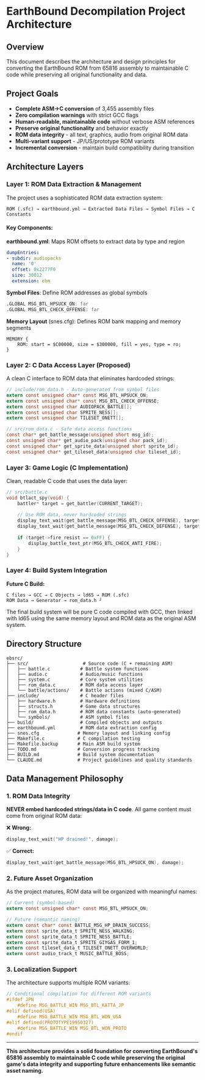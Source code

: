 # EarthBound Decompilation Project Architecture

## Overview

This document describes the architecture and design principles for converting the EarthBound ROM from 65816 assembly to maintainable C code while preserving all original functionality and data.

## Project Goals

- **Complete ASM→C conversion** of 3,455 assembly files  
- **Zero compilation warnings** with strict GCC flags
- **Human-readable, maintainable code** without verbose ASM references
- **Preserve original functionality** and behavior exactly
- **ROM data integrity** - all text, graphics, audio from original ROM data
- **Multi-variant support** - JP/US/prototype ROM variants
- **Incremental conversion** - maintain build compatibility during transition


## Architecture Layers

### Layer 1: ROM Data Extraction & Management

The project uses a sophisticated ROM data extraction system:

```
ROM (.sfc) → earthbound.yml → Extracted Data Files → Symbol Files → C Constants
```

#### Key Components:

**earthbound.yml**: Maps ROM offsets to extract data by type and region
```yaml
dumpEntries:
- subdir: audiopacks
  name: '0'
  offset: 0x2277F0
  size: 30012
  extension: ebm
```

**Symbol Files**: Define ROM addresses as global symbols
```asm
.GLOBAL MSG_BTL_HPSUCK_ON: far
.GLOBAL MSG_BTL_CHECK_OFFENSE: far
```

**Memory Layout** (snes.cfg): Defines ROM bank mapping and memory segments
```
MEMORY {
    ROM: start = $C00000, size = $300000, fill = yes, type = ro;
}
```

### Layer 2: C Data Access Layer (Proposed)

A clean C interface to ROM data that eliminates hardcoded strings:

```c
// include/rom_data.h - Auto-generated from symbol files
extern const unsigned char* const MSG_BTL_HPSUCK_ON;
extern const unsigned char* const MSG_BTL_CHECK_OFFENSE;
extern const unsigned char AUDIOPACK_BATTLE[];
extern const unsigned char SPRITE_NESS[];
extern const unsigned char TILESET_ONETT[];

// src/rom_data.c - Safe data access functions
const char* get_battle_message(unsigned short msg_id);
const unsigned char* get_audio_pack(unsigned char pack_id);
const unsigned char* get_sprite_data(unsigned short sprite_id);
const unsigned char* get_tileset_data(unsigned char tileset_id);
```

### Layer 3: Game Logic (C Implementation)

Clean, readable C code that uses the data layer:

```c
// src/battle.c
void btlact_spy(void) {
    battler* target = get_battler(CURRENT_TARGET);
    
    // Use ROM data, never hardcoded strings
    display_text_wait(get_battle_message(MSG_BTL_CHECK_OFFENSE), target->offense);
    display_text_wait(get_battle_message(MSG_BTL_CHECK_DEFENSE), target->defense);
    
    if (target->fire_resist == 0xFF) {
        display_battle_text_ptr(MSG_BTL_CHECK_ANTI_FIRE);
    }
}
```

### Layer 4: Build System Integration

**Future C Build:**
```
C files → GCC → C Objects → ld65 → ROM (.sfc)
ROM Data → Generator → rom_data.h ┘
```

The final build system will be pure C code compiled with GCC, then linked with ld65 using the same memory layout and ROM data as the original ASM system.

## Directory Structure

```
ebsrc/
├── src/                    # Source code (C + remaining ASM)
│   ├── battle.c           # Battle system functions
│   ├── audio.c            # Audio/music functions  
│   ├── system.c           # Core system utilities
│   ├── rom_data.c         # ROM data access layer
│   └── battle/actions/    # Battle actions (mixed C/ASM)
├── include/               # C header files
│   ├── hardware.h         # Hardware definitions
│   ├── structs.h          # Game data structures
│   ├── rom_data.h         # ROM data constants (auto-generated)
│   └── symbols/           # ASM symbol files
├── build/                 # Compiled objects and outputs
├── earthbound.yml         # ROM data extraction config
├── snes.cfg              # Memory layout and linking config
├── Makefile.c            # C compilation testing
├── Makefile.backup       # Main ASM build system
├── TODO.md               # Conversion progress tracking
├── BUILD.md              # Build system documentation
└── CLAUDE.md             # Project guidelines and quality standards
```

## Data Management Philosophy

### 1. ROM Data Integrity

**NEVER embed hardcoded strings/data in C code**. All game content must come from original ROM data:

❌ **Wrong:**
```c
display_text_wait("HP drained!", damage);
```

✅ **Correct:**
```c
display_text_wait(get_battle_message(MSG_BTL_HPSUCK_ON), damage);
```

### 2. Future Asset Organization

As the project matures, ROM data will be organized with meaningful names:

```c
// Current (symbol-based)
extern const unsigned char* const MSG_BTL_HPSUCK_ON;

// Future (semantic naming)
extern const char* const BATTLE_MSG_HP_DRAIN_SUCCESS;
extern const sprite_data_t SPRITE_NESS_WALKING;
extern const sprite_data_t SPRITE_NESS_BATTLE;
extern const sprite_data_t SPRITE_GIYGAS_FORM_1;
extern const tileset_data_t TILESET_ONETT_OVERWORLD;
extern const audio_track_t MUSIC_BATTLE_BOSS;
```

### 3. Localization Support

The architecture supports multiple ROM variants:

```c
// Conditional compilation for different ROM variants
#ifdef JPN
    #define MSG_BATTLE_WIN MSG_BTL_KATTA_JP
#elif defined(USA)
    #define MSG_BATTLE_WIN MSG_BTL_WON_USA  
#elif defined(PROTOTYPE19950327)
    #define MSG_BATTLE_WIN MSG_BTL_WON_PROTO
#endif
```


---

**This architecture provides a solid foundation for converting EarthBound's 65816 assembly to maintainable C code while preserving the original game's data integrity and supporting future enhancements like semantic asset naming.**